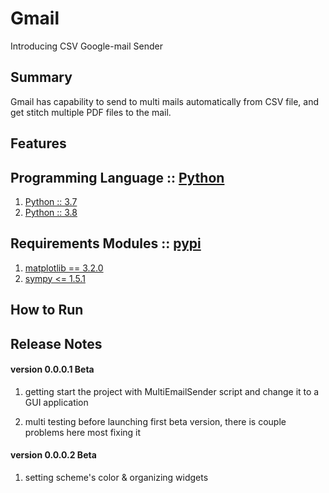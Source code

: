 # Gmail
Introducing CSV Google-mail Sender

## Summary
Gmail has capability to send to multi mails automatically from CSV file, and get stitch multiple PDF files to the mail. 

## Features

## Programming Language :: [Python](https://www.python.org/)
1. [Python :: 3.7](https://pypi.org/search/?c=Programming+Language+%3A%3A+Python+%3A%3A+3.7)
2. [Python :: 3.8](https://pypi.org/search/?c=Programming+Language+%3A%3A+Python+%3A%3A+3.8)

## Requirements Modules :: [pypi](https://pypi.org/) 
1. [matplotlib == 3.2.0](https://pypi.org/project/matplotlib/3.2.0/)
2. [sympy <= 1.5.1](https://pypi.org/project/sympy/1.5.1/)

## How to Run

## Release Notes

#### version 0.0.0.1 Beta

1. getting start the project with MultiEmailSender script and change it to a GUI application

2. multi testing before launching first beta version, there is couple problems here most fixing it 

#### version 0.0.0.2 Beta

1. setting scheme's color & organizing widgets
